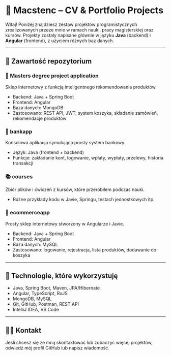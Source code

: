 # 💼 Macstenc – CV & Portfolio Projects

Witaj! Poniżej znajdziesz zestaw projektów programistycznych zrealizowanych przeze mnie w ramach nauki, pracy magisterskiej oraz kursów. Projekty zostały napisane głównie w języku **Java** (backend) i **Angular** (frontend), z użyciem różnych baz danych.

---

## 📁 Zawartość repozytorium

### 🔷 Masters degree project application
Sklep internetowy z funkcją inteligentnego rekomendowania produktów.  
- Backend: Java + Spring Boot  
- Frontend: Angular  
- Baza danych: MongoDB  
- Zastosowano: REST API, JWT, system koszyka, składanie zamówień, rekomendacje produktów

### 🏦 bankapp
Konsolowa aplikacja symulująca prosty system bankowy.  
- Język: Java (frontend + backend)  
- Funkcje: zakładanie kont, logowanie, wpłaty, wypłaty, przelewy, historia transakcji

### 📚 courses
Zbiór plików i ćwiczeń z kursów, które przerobiłem podczas nauki.  
- Różne przykłady kodu w Javie, Springu, testach jednostkowych itp.

### 🛒 ecommerceapp
Prosty sklep internetowy stworzony w Angularze i Javie.  
- Backend: Java + Spring Boot  
- Frontend: Angular  
- Baza danych: MySQL  
- Zastosowano: logowanie, rejestracja, lista produktów, dodawanie do koszyka

---

## 📌 Technologie, które wykorzystuję
- Java, Spring Boot, Maven, JPA/Hibernate  
- Angular, TypeScript, RxJS  
- MongoDB, MySQL  
- Git, GitHub, Postman, REST API  
- IntelliJ IDEA, VS Code  

---

## 🧑‍💻 Kontakt
Jeśli chcesz się ze mną skontaktować lub zobaczyć więcej projektów, odwiedź mój profil GitHub lub napisz wiadomość.

